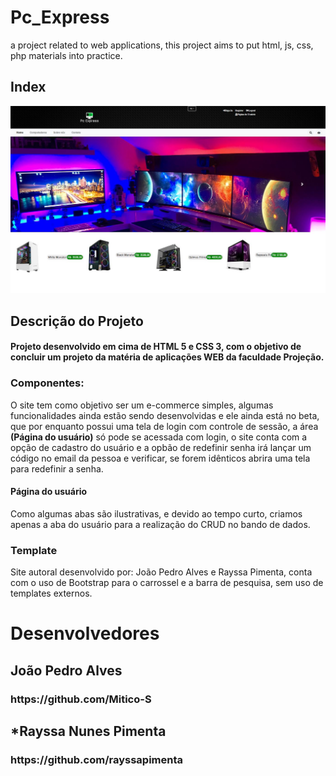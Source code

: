 # Pc_Express
 a project related to web applications, this project aims to put html, js, css, php materials into practice.



<h2>Index</h2>
<img src="assets/printSite.jpg">

<h2><b>Descrição do Projeto</b></h2>

<h4>    Projeto desenvolvido em cima de HTML 5 e CSS 3, com o objetivo de concluir um projeto da matéria de aplicações WEB da faculdade Projeção.
    
</h2>

<h3><b>
Componentes:
</b></h3>

O site tem como objetivo ser um e-commerce simples, algumas funcionalidades ainda estão sendo desenvolvidas e ele ainda está no beta, que por enquanto possui uma tela de login com controle de sessão, a área <b>(Página do usuário)</b> só pode se acessada com login, o site conta com a opção de cadastro do usuário e a opbão de redefinir senha irá lançar um código no email da pessoa e verificar, se forem idênticos abrira uma tela para redefinir a senha.

<h4><b>
Página do usuário
</b></h4>
Como algumas abas são ilustrativas, e devido ao tempo curto, criamos apenas a aba do usuário para a realização do CRUD no bando de dados.

<h3><b>
Template
</b></h3>

Site autoral desenvolvido por: João Pedro Alves e Rayssa Pimenta, conta com o uso de Bootstrap para o carrossel e a barra de pesquisa, sem uso de templates externos.


<h1>Desenvolvedores</h1>
    <h2><b>João Pedro Alves</h2><h3>https://github.com/Mitico-S<b></h3>
    <h2><b>*Rayssa Nunes Pimenta</h2></b><h3><b>https://github.com/rayssapimenta</b></h3>